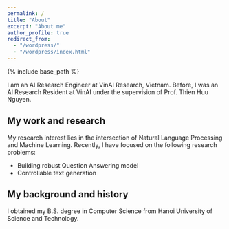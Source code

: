 ```yaml
---
permalink: /
title: "About"
excerpt: "About me"
author_profile: true
redirect_from: 
  - "/wordpress/"
  - "/wordpress/index.html"
---
```


{% include base_path %}

I am an AI Research Engineer at VinAI Research, Vietnam. Before, I was an AI Research Resident at VinAI under the supervision of Prof. Thien Huu Nguyen.

## My work and research
My research interest lies in the intersection of Natural Language Processing and Machine Learning. Recently, I have focused on the following research problems:
* Building robust Question Answering model
* Controllable text generation

## My background and history
I obtained my B.S. degree in Computer Science from Hanoi University of Science and Technology.

